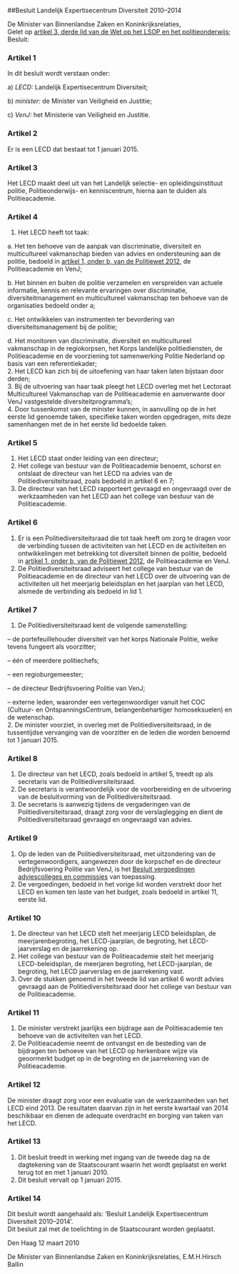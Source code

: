 <meta http-equiv='Content-Type' content='text/html; charset=utf-8' />

##Besluit Landelijk Expertisecentrum Diversiteit 2010–2014

De Minister van Binnenlandse Zaken en Koninkrijksrelaties,  
Gelet op [artikel 3, derde lid van de Wet op het LSOP en het politieonderwijs](../../../../../../../wet/wet/op/het/lsop/en/het/politieonderwijs/BWBR0014623/README.md);
Besluit:    

### Artikel  1  

In dit besluit wordt verstaan onder: 

a) *LECD:* Landelijk Expertisecentrum Diversiteit;  

b) *minister:* de Minister van Veiligheid en Justitie;  

c) *VenJ:* het Ministerie van Veiligheid en Justitie.    

### Artikel  2  

Er is een LECD dat bestaat tot 1 januari 2015.  

### Artikel  3  

Het LECD maakt deel uit van het Landelijk selectie- en opleidingsinstituut politie, Politieonderwijs- en kenniscentrum, hierna aan te duiden als Politieacademie.  

### Artikel  4  

1.  Het LECD heeft tot taak: 

a. Het ten behoeve van de aanpak van discriminatie, diversiteit en multicultureel vakmanschap bieden van advies en ondersteuning aan de politie, bedoeld in [artikel 1, onder b, van de Politiewet 2012](../../../../../../../wet/politiewet/2012/BWBR0031788/README.md), de Politieacademie en VenJ;  

b. Het binnen en buiten de politie verzamelen en verspreiden van actuele informatie, kennis en relevante ervaringen over discriminatie, diversiteitmanagement en multicultureel vakmanschap ten behoeve van de organisaties bedoeld onder a;  

c. Het ontwikkelen van instrumenten ter bevordering van diversiteitsmanagement bij de politie;  

d. Het monitoren van discriminatie, diversiteit en multicultureel vakmanschap in de regiokorpsen, het Korps landelijke politiediensten, de Politieacademie en de voorziening tot samenwerking Politie Nederland op basis van een referentiekader;     
2.  Het LECD kan zich bij de uitoefening van haar taken laten bijstaan door derden;   
3.  Bij de uitvoering van haar taak pleegt het LECD overleg met het Lectoraat Multicultureel Vakmanschap van de Politieacademie en aanverwante door VenJ vastgestelde diversiteitprogramma’s;   
4.  Door tussenkomst van de minister kunnen, in aanvulling op de in het eerste lid genoemde taken, specifieke taken worden opgedragen, mits deze samenhangen met de in het eerste lid bedoelde taken.   

### Artikel  5  

1.  Het LECD staat onder leiding van een directeur;   
2.  Het college van bestuur van de Politieacademie benoemt, schorst en ontslaat de directeur van het LECD na advies van de Politiediversiteitsraad, zoals bedoeld in artikel 6 en 7;   
3.  De directeur van het LECD rapporteert gevraagd en ongevraagd over de werkzaamheden van het LECD aan het college van bestuur van de Politieacademie.   

### Artikel  6  

1.  Er is een Politiediversiteitsraad die tot taak heeft om zorg te dragen voor de verbinding tussen de activiteiten van het LECD en de activiteiten en ontwikkelingen met betrekking tot diversiteit binnen de politie, bedoeld in [artikel 1, onder b, van de Politiewet 2012](../../../../../../../wet/politiewet/2012/BWBR0031788/README.md), de Politieacademie en VenJ.   
2.  De Politiediversiteitsraad adviseert het college van bestuur van de Politieacademie en de directeur van het LECD over de uitvoering van de activiteiten uit het meerjarig beleidsplan en het jaarplan van het LECD, alsmede de verbinding als bedoeld in lid 1.   

### Artikel  7  

1.  De Politiediversiteitsraad kent de volgende samenstelling: 

– de portefeuillehouder diversiteit van het korps Nationale Politie, welke tevens fungeert als voorzitter;  

– één of meerdere politiechefs;  

– een regioburgemeester;  

– de directeur Bedrijfsvoering Politie van VenJ;  

– externe leden, waaronder een vertegenwoordiger vanuit het COC (Cultuur- en OntspanningsCentrum, belangenbehartiger homoseksuelen) en de wetenschap.     
2.  De minister voorziet, in overleg met de Politiediversiteitsraad, in de tussentijdse vervanging van de voorzitter en de leden die worden benoemd tot 1 januari 2015.   

### Artikel  8  

1.  De directeur van het LECD, zoals bedoeld in artikel 5, treedt op als secretaris van de Politiediversiteitsraad.   
2.  De secretaris is verantwoordelijk voor de voorbereiding en de uitvoering van de besluitvorming van de Politiediversiteitsraad.   
3.  De secretaris is aanwezig tijdens de vergaderingen van de Politiediversiteitsraad, draagt zorg voor de verslaglegging en dient de Politiediversiteitsraad gevraagd en ongevraagd van advies.   

### Artikel  9  

1.  Op de leden van de Politiediversiteitsraad, met uitzondering van de vertegenwoordigers, aangewezen door de korpschef en de directeur Bedrijfsvoering Politie van VenJ, is het [Besluit vergoedingen adviescolleges en commissies](../../../../../../../AMvB/besluit/vergoedingen/adviescolleges/en/commissies/BWBR0025279/README.md) van toepassing.   
2.  De vergoedingen, bedoeld in het vorige lid worden verstrekt door het LECD en komen ten laste van het budget, zoals bedoeld in artikel 11, eerste lid.   

### Artikel  10  

1.  De directeur van het LECD stelt het meerjarig LECD beleidsplan, de meerjarenbegroting, het LECD-jaarplan, de begroting, het LECD-jaarverslag en de jaarrekening op.   
2.  Het college van bestuur van de Politieacademie stelt het meerjarig LECD-beleidsplan, de meerjaren begroting, het LECD-jaarplan, de begroting, het LECD jaarverslag en de jaarrekening vast.   
3.  Over de stukken genoemd in het tweede lid van artikel 6 wordt advies gevraagd aan de Politiediversiteitsraad door het college van bestuur van de Politieacademie.   

### Artikel  11  

1.  De minister verstrekt jaarlijks een bijdrage aan de Politieacademie ten behoeve van de activiteiten van het LECD.   
2.  De Politieacademie neemt de ontvangst en de besteding van de bijdragen ten behoeve van het LECD op herkenbare wijze via geoormerkt budget op in de begroting en de jaarrekening van de Politieacademie.   

### Artikel  12  

De minister draagt zorg voor een evaluatie van de werkzaamheden van het LECD eind 2013. De resultaten daarvan zijn in het eerste kwartaal van 2014 beschikbaar en dienen de adequate overdracht en borging van taken van het LECD.  

### Artikel  13  

1.  Dit besluit treedt in werking met ingang van de tweede dag na de dagtekening van de Staatscourant waarin het wordt geplaatst en werkt terug tot en met 1 januari 2010.   
2.  Dit besluit vervalt op 1 januari 2015.   

### Artikel  14  

Dit besluit wordt aangehaald als: ‘Besluit Landelijk Expertisecentrum Diversiteit 2010–2014’.  
Dit besluit zal met de toelichting in de Staatscourant worden geplaatst.   

Den Haag 
12 maart 2010   

De 
Minister van Binnenlandse Zaken en Koninkrijksrelaties, 
E.M.H.Hirsch Ballin   
